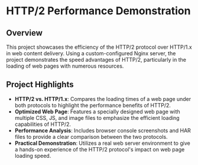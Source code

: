# HTTP/2 Performance Demonstration

## Overview

This project showcases the efficiency of the HTTP/2 protocol over HTTP/1.x in web content delivery. Using a custom-configured Nginx server, the project demonstrates the speed advantages of HTTP/2, particularly in the loading of web pages with numerous resources.

## Project Highlights

- **HTTP/2 vs. HTTP/1.x**: Compares the loading times of a web page under both protocols to highlight the performance benefits of HTTP/2.
- **Optimized Web Page**: Features a specially designed web page with multiple CSS, JS, and image files to emphasize the efficient loading capabilities of HTTP/2.
- **Performance Analysis**: Includes browser console screenshots and HAR files to provide a clear comparison between the two protocols.
- **Practical Demonstration**: Utilizes a real web server environment to give a hands-on experience of the HTTP/2 protocol's impact on web page loading speed.
